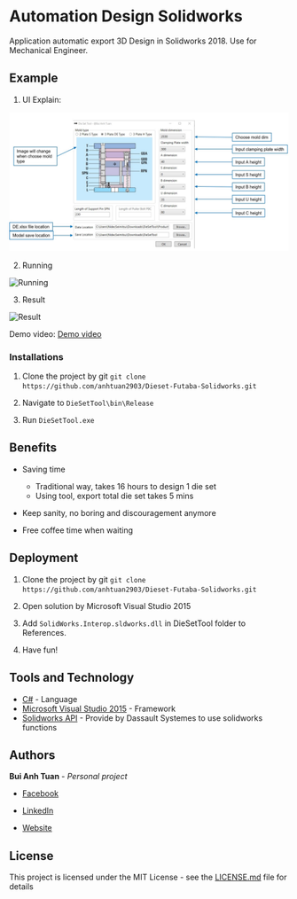 # Automation Design Solidworks
Application automatic export 3D Design in Solidworks 2018. Use for Mechanical Engineer.

## Example

1. UI Explain:

 ![UI explain](https://github.com/anhtuan2903/Dieset-Futaba-Solidworks/blob/master/Assets/detail.jpg)

2. Running

 ![Running](https://github.com/anhtuan2903/Dieset-Futaba-Solidworks/blob/master/Assets/running.gif)

3. Result

 ![Result](https://github.com/anhtuan2903/Dieset-Futaba-Solidworks/blob/master/Assets/result.gif)

Demo video: [Demo video](https://github.com/anhtuan2903/Dieset-Futaba-Solidworks/blob/master/Assets/DieSetToolManual.mp4)

### Installations

1. Clone the project by git ```git clone https://github.com/anhtuan2903/Dieset-Futaba-Solidworks.git```

2. Navigate to ```DieSetTool\bin\Release```

3. Run ```DieSetTool.exe```

## Benefits

- Saving time
     - Traditional way, takes 16 hours to design 1 die set
     - Using tool, export total die set takes 5 mins

- Keep sanity, no boring and discouragement anymore

- Free coffee time when waiting

## Deployment

1. Clone the project by git ```git clone https://github.com/anhtuan2903/Dieset-Futaba-Solidworks.git```

2. Open solution by Microsoft Visual Studio 2015

3. Add ```SolidWorks.Interop.sldworks.dll``` in DieSetTool folder to References.

4. Have fun!

## Tools and Technology

* [C#](https://docs.microsoft.com/en-us/dotnet/csharp/) - Language
* [Microsoft Visual Studio 2015](https://visualstudio.microsoft.com/vs/older-downloads/) - Framework
* [Solidworks API](http://help.solidworks.com/2018/english/api/sldworksapiprogguide/overview/solidworks_csharp_and_vb.net__project_templates.htm?verRedirect=1) - Provide by Dassault Systemes to use solidworks functions

## Authors

**Bui Anh Tuan** - *Personal project* 

- [Facebook](https://www.facebook.com/buianhtuan2903/)

- [LinkedIn](https://www.linkedin.com/in/buianhtuan2903/)

- [Website]()

## License

This project is licensed under the MIT License - see the [LICENSE.md](https://github.com/anhtuan2903/autoexport-solidwork/blob/master/LICENSE) file for details

